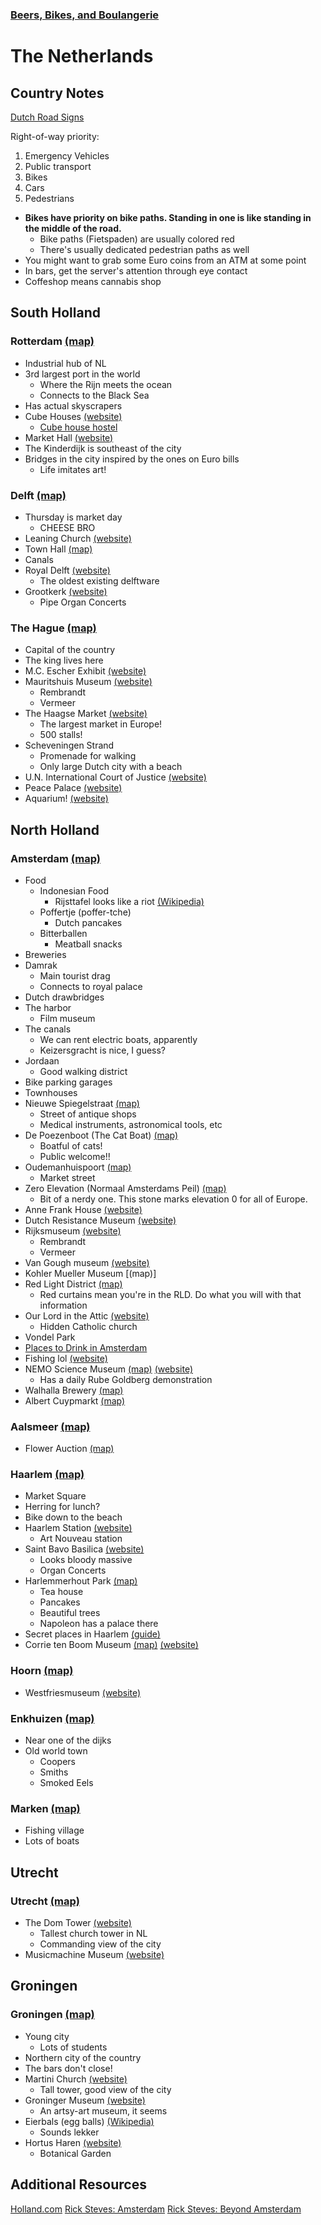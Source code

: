 ### [Beers, Bikes, and Boulangerie](../Overview.html)

# The Netherlands

## Country Notes

[Dutch Road Signs](road-signs.md)

Right-of-way priority:
1. Emergency Vehicles
2. Public transport
3. Bikes
4. Cars
5. Pedestrians

- **Bikes have priority on bike paths. Standing in one is like standing in the middle of the road.**
	- Bike paths (Fietspaden) are usually colored red
	- There's usually dedicated pedestrian paths as well
- You might want to grab some Euro coins from an ATM at some point
- In bars, get the server's attention through eye contact
- Coffeshop means cannabis shop

## South Holland
### Rotterdam [(map)](https://www.google.com/maps/place/Rotterdam,+Netherlands/@51.9280712,4.4207887,12z/data=!3m1!4b1!4m5!3m4!1s0x47c5b7605f54c47d:0x5229bbac955e4b85!8m2!3d51.9244198!4d4.4777226)
- Industrial hub of NL
- 3rd largest port in the world
	- Where the Rijn meets the ocean
	- Connects to the Black Sea
- Has actual skyscrapers
- Cube Houses [(website)](https://kubuswoning.nl/en/)
	- [Cube house hostel](https://www.stayokay.com/en/hostel/rotterdam)
- Market Hall [(website)](https://www.markthal.nl/en/)
- The Kinderdijk is southeast of the city
- Bridges in the city inspired by the ones on Euro bills
	- Life imitates art!

### Delft [(map)](https://www.google.com/maps/place/Delft,+Netherlands/@51.9995826,4.3286784,13z/data=!3m1!4b1!4m5!3m4!1s0x47c5b5c3515f58fd:0x89b05ca3c54bd43d!8m2!3d52.0115667!4d4.3570662)
- Thursday is market day
	- CHEESE BRO
- Leaning Church [(website)](https://oudeennieuwekerkdelft.nl/en)
- Town Hall [(map)](https://www.google.com/maps/place/Stadhuis+Delft/@52.0115405,4.3564378,16z/data=!4m5!3m4!1s0x47c5b5c3b4686ca9:0xc0c64069f90a78a1!8m2!3d52.0114419!4d4.3584629)
- Canals
- Royal Delft [(website)](https://museum.royaldelft.com/en/)
	- The oldest existing delftware
- Grootkerk [(website)](https://oudeennieuwekerkdelft.nl/en)
	- Pipe Organ Concerts

### The Hague [(map)](https://www.google.com/maps/place/The+Hague,+Netherlands/@52.071739,4.239829,12z/data=!3m1!4b1!4m5!3m4!1s0x47c5b72f4298bd71:0x400de5a8d1e6c10!8m2!3d52.0704851!4d4.3007183)
- Capital of the country
- The king lives here
- M.C. Escher Exhibit [(website)](https://www.escherinhetpaleis.nl/?lang=en)
- Mauritshuis Museum [(website)](https://www.mauritshuis.nl/)
	- Rembrandt
	- Vermeer
- The Haagse Market [(website)](https://dehaagsemarkt.nl/english/)
	- The largest market in Europe!
	- 500 stalls!
- Scheveningen Strand
	- Promenade for walking
	- Only large Dutch city with a beach
- U.N. International Court of Justice [(website)](https://www.icj-cij.org/en)
- Peace Palace [(website)](https://www.vredespaleis.nl/?lang=en)
- Aquarium! [(website)](https://www.visitsealife.com/scheveningen/en/)


## North Holland
### Amsterdam [(map)](https://www.google.com/maps/place/Amsterdam,+Netherlands/@52.3547498,4.833921,12z/data=!3m1!4b1!4m5!3m4!1s0x47c63fb5949a7755:0x6600fd4cb7c0af8d!8m2!3d52.3675684!4d4.9041295)
- Food
	- Indonesian Food
		- Rijsttafel looks like a riot [(Wikipedia)](https://en.wikipedia.org/wiki/Rijsttafel)
	- Poffertje (poffer-tche)
		- Dutch pancakes
	- Bitterballen
		- Meatball snacks
- Breweries
- Damrak
	- Main tourist drag
	- Connects to royal palace
- Dutch drawbridges
- The harbor
	- Film museum
- The canals
	- We can rent electric boats, apparently
	- Keizersgracht is nice, I guess?
- Jordaan
	- Good walking district
- Bike parking garages
- Townhouses
- Nieuwe Spiegelstraat [(map)](https://www.google.com/maps/place/Staetshuys+Antiquairs+B.V.+Meulendijks+%26+Schuil/@52.3633604,4.8881534,19z/data=!4m6!3m5!1s0x47c609ebc7a56f61:0x2977670ba792c911!8m2!3d52.3633596!4d4.8887067!16s%2Fg%2F1tcvymfq)
	- Street of antique shops
	- Medical instruments, astronomical tools, etc
- De Poezenboot (The Cat Boat) [(map)](https://www.google.com/maps/place/De+Poezenboot/@52.3774895,4.8956511,16.58z/data=!4m6!3m5!1s0x47c609c889013aad:0x22fbd4af1537b2e6!8m2!3d52.3781657!4d4.8931329!16s%2Fg%2F1pznmhllr)
	- Boatful of cats!
	- Public welcome!!
- Oudemanhuispoort [(map)](https://goo.gl/maps/ggT74Jo99PJ4crGd8)
	- Market street
- Zero Elevation (Normaal Amsterdams Peil) [(map)](https://www.google.com/maps/place/Dam+Square/@52.3731413,4.8930781,125m/data=!3m1!1e3!4m6!3m5!1s0x47c609d9faf2eaab:0x28528186b9782ff2!8m2!3d52.3730668!4d4.892648!16s%2Fg%2F12jc0yq_k)
	- Bit of a nerdy one. This stone marks elevation 0 for all of Europe.
- Anne Frank House [(website)](https://www.annefrank.org/en/)
- Dutch Resistance Museum [(website)](https://www.verzetsmuseum.org/en/world-war-ii-in-the-netherlands)
- Rijksmuseum [(website)](https://www.rijksmuseum.nl/en)
	- Rembrandt
	- Vermeer
- Van Gough museum [(website)](https://www.vangoghmuseum.nl/en)
- Kohler Mueller Museum [(map)]
- Red Light District [(map)](https://www.google.com/maps/place/Red+Light+District+Amsterdam+Centrum/@52.3740227,4.8977618,17z/data=!3m1!4b1!4m5!3m4!1s0x47c609250d004419:0x195054befb3d51a2!8m2!3d52.3740194!4d4.8999505)
	- Red curtains mean you're in the RLD. Do what you will with that information
- Our Lord in the Attic [(website)](https://opsolder.nl/en/)
	- Hidden Catholic church
- Vondel Park
- [Places to Drink in Amsterdam](https://www.iamsterdam.com/en/see-and-do/eating-and-drinking/wonky-pubs-and-historic-drinking-holes)
- Fishing lol [(website)](https://fishingguideamsterdam.com/)
- NEMO Science Museum [(map)](https://www.google.com/maps/place/NEMO+Science+Museum/@52.3710575,4.9289207,14.67z/data=!4m6!3m5!1s0x47c609a4fe55bb9b:0xc748bda26202cebc!8m2!3d52.3742111!4d4.9123385!16zL20vMGZxc3Z2) [(website)](https://www.nemosciencemuseum.nl/en/)
	- Has a daily Rube Goldberg demonstration
- Walhalla Brewery [(map)](https://www.google.com/maps/place/Walhalla+Brewery+%26+Taproom/@52.3854242,4.9183589,17z/data=!3m1!4b1!4m6!3m5!1s0x47c609aa52fd8215:0x75aae3d07dc87d8e!8m2!3d52.3854209!4d4.9205476!16s%2Fg%2F11f0l4t1m3)
- Albert Cuypmarkt [(map)](https://www.google.com/maps/place/Albert+Cuyp+Market/@52.3558756,4.895002,18.21z/data=!4m6!3m5!1s0x47c609f28b745671:0xd2d8aeb9aaa10b4b!8m2!3d52.3559673!4d4.8953871!16s%2Fm%2F0269ljs)

### Aalsmeer [(map)](https://www.google.com/maps/place/Aalsmeer,+Netherlands/@52.2583455,4.7538725,13z/data=!4m5!3m4!1s0x47c5de00d69f34af:0x400de5a8d1e7450!8m2!3d52.2621639!4d4.7619222)
- Flower Auction [(map)](https://www.google.com/maps/place/Aalsmeer+Flower+Auction/@52.2586094,4.7807845,16z/data=!4m5!3m4!1s0x47c5de25f43ac82d:0x7e6ba34cf4c92c79!8m2!3d52.2582876!4d4.7825869)

### Haarlem [(map)](https://www.google.com/maps/place/Haarlem,+Netherlands/@52.383839,4.6078594,13z)
- Market Square
- Herring for lunch?
- Bike down to the beach
- Haarlem Station [(website)](https://www.holland.com/global/tourism/destinations/more-destinations/haarlem/haarlem-station.htm)
	- Art Nouveau station
- Saint Bavo Basilica [(website)](https://www.bavo.nl/en/)
	- Looks bloody massive
	- Organ Concerts
- Harlemmerhout Park [(map)](https://www.google.com/maps/@52.3737935,4.6399557,15z)
	- Tea house
	- Pancakes
	- Beautiful trees
	- Napoleon has a palace there
- Secret places in Haarlem [(guide)](https://www.holland.com/global/tourism/destinations/more-destinations/haarlem/haarlems-secrets.htm)
- Corrie ten Boom Museum [(map)](https://www.google.com/maps/place/Ten+Boom+Museum/@52.3848615,4.6483973,15.15z/data=!4m6!3m5!1s0x47c5ef6b7f13ab81:0x27136033a77a4718!8m2!3d52.3822678!4d4.6353118!16s%2Fm%2F076zd23) [(website)](https://www.corrietenboom.com/en/home)

### Hoorn [(map)](https://www.google.com/maps/place/Hoorn,+Netherlands/@52.6464208,5.0519001,15z/data=!4m5!3m4!1s0x47c8a90c31fad5df:0xcf99fa4d78d3ef18!8m2!3d52.6423654!4d5.0602124)
- Westfriesmuseum [(website)](https://www.westfriesmuseum.info/)

### Enkhuizen [(map)](https://www.google.com/maps/place/Enkhuizen,+Netherlands/@52.7155831,5.2460868,13z/data=!3m1!4b1!4m13!1m7!3m6!1s0x47c5b097c1c55765:0x31c1cb5df498e10d!2sScheveningen,+The+Hague,+Netherlands!3b1!8m2!3d52.1024015!4d4.3021834!3m4!1s0x47c8a3af762cff6d:0xed8c7c5144de5c87!8m2!3d52.7075692!4d5.2741241)
- Near one of the dijks
- Old world town
	- Coopers
	- Smiths
	- Smoked Eels

### Marken [(map)](https://www.google.com/maps/place/Marken,+Netherlands/@52.4686454,5.0976287,14z/data=!3m1!4b1!4m13!1m7!3m6!1s0x47c5b097c1c55765:0x31c1cb5df498e10d!2sScheveningen,+The+Hague,+Netherlands!3b1!8m2!3d52.1024015!4d4.3021834!3m4!1s0x47c61ad0f5d519af:0x425b3c2ce66fb7!8m2!3d52.4589905!4d5.1031923)
- Fishing village
- Lots of boats


## Utrecht
### Utrecht [(map)]()
- The Dom Tower [(website)](https://www.domtoren.nl/en/)
	- Tallest church tower in NL
	- Commanding view of the city
- Musicmachine Museum [(website)](https://www.museumspeelklok.nl/lang/en/)


## Groningen
### Groningen [(map)](https://www.google.com/maps/place/Groningen,+Netherlands/@53.2217513,6.530674,13z/data=!3m1!4b1!4m5!3m4!1s0x47c83286b462cca7:0xcb4b5086f9a6c8dc!8m2!3d53.2193835!4d6.5664983)
- Young city
	- Lots of students
- Northern city of the country
- The bars don't close!
- Martini Church [(website)](https://www.martinikerk.nl/)
	- Tall tower, good view of the city
- Groninger Museum [(website)](https://www.google.com/maps/place/Groninger+Museum/@53.2217513,6.530674,13z/data=!4m5!3m4!1s0x47c9cd5374ee08a7:0x758e59fd132a61d6!8m2!3d53.2122827!4d6.5660781)
	- An artsy-art museum, it seems
- Eierbals (egg balls) [(Wikipedia)](https://en.wikipedia.org/wiki/Dutch_cuisine#Fast_food)
	- Sounds lekker
- Hortus Haren [(website)](https://www.hortusharen.nl/en/welcome/)
	- Botanical Garden




## Additional Resources
[Holland.com](https://www.holland.com/global/tourism.htm)
[Rick Steves: Amsterdam](https://www.youtube.com/watch?v=cd8gLq6iZg4)
[Rick Steves: Beyond Amsterdam](https://www.youtube.com/watch?v=imjq5yQzNiI&t=10s)
